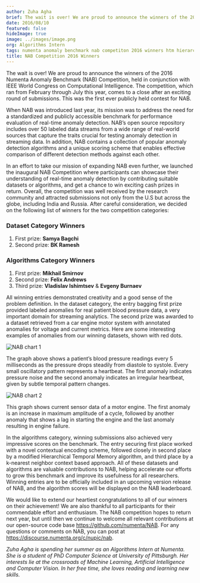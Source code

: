 ```yaml
---
author: Zuha Agha
brief: The wait is over! We are proud to announce the winners of the 2016 Numenta Anomaly Benchmark (NAB) Competition, held in conjunction with IEEE World Congress on Computational Intelligence.
date: 2016/08/10
featured: false
hideImage: true
image: ../images/image.png
org: Algorithms Intern
tags: numenta anomaly benchmark nab competiton 2016 winners htm hierarchical temporal memory
title: NAB Competition 2016 Winners
---
```


The wait is over! We are proud to announce the winners of the 2016 Numenta
Anomaly Benchmark (NAB) Competition, held in conjunction with IEEE World
Congress on Computational Intelligence. The competition, which ran from February
through July this year, comes to a close after an exciting round of submissions.
This was the first ever publicly held contest for NAB.

When NAB was introduced last year, its mission was to address the need for a
standardized and publicly accessible benchmark for performance evaluation of
real-time anomaly detection. NAB’s open source repository includes over 50
labeled data streams from a wide range of real-world sources that capture the
traits crucial for testing anomaly detection in streaming data. In addition, NAB
contains a collection of popular anomaly detection algorithms and a unique
scoring scheme that enables effective comparison of different detection methods
against each other.

In an effort to take our mission of expanding NAB even further, we launched the
inaugural NAB Competition where participants can showcase their understanding of
real-time anomaly detection by contributing suitable datasets or algorithms, and
get a chance to win exciting cash prizes in return. Overall, the competition was
well received by the research community and attracted submissions not only from
the U.S but across the globe, including India and Russia. After careful
consideration, we decided on the following list of winners for the two
competition categories:  

### Dataset Category Winners

1. First prize: **Samya Bagchi**
1. Second prize: **BK Ramesh**

### Algorithms Category Winners

1. First prize: **Mikhail Smirnov**
1. Second prize: **Felix Andrews**
1. Third prize: **Vladislav Ishimtsev** & **Evgeny Burnaev**

All winning entries demonstrated creativity and a good sense of the problem
definition. In the dataset category, the entry bagging first prize provided
labeled anomalies for real patient blood pressure data, a very important domain
for streaming analytics. The second prize was awarded to a dataset retrieved
from a car engine motor system with annotated anomalies for voltage and current
metrics. Here are some interesting examples of anomalies from our winning
datasets, shown with red dots.

<img
  alt="NAB chart 1"
  class="center-block img-responsive media-border"
  src="../images/image2.png"
/>
<div class="caption">
  The graph above shows a patient’s blood pressure readings every 5 milliseconds
  as the pressure drops steadily from diastole to systole. Every small
  oscillatory pattern represents a heartbeat. The first anomaly indicates
  pressure noise and the second anomaly indicates an irregular heartbeat, given
  by subtle temporal pattern changes.
</div>

<img
  alt="NAB chart 2"
  class="center-block img-responsive media-border"
  src="../images/image.png"
/>
<div class="caption">
  This graph shows current sensor data of a motor engine.  The first anomaly is
  an increase in maximum amplitude of a cycle, followed by another anomaly that
  shows a lag in starting the engine and the last anomaly resulting in engine
  failure.  
</div>

In the algorithms category, winning submissions also achieved very impressive
scores on the benchmark. The entry securing first place worked with a novel
contextual encoding scheme, followed closely in second place by a modified
Hierarchical Temporal Memory algorithm, and third place by a k-nearest neighbor
context based approach. All of these datasets and algorithms are valuable
contributions to NAB, helping accelerate our efforts to grow this benchmark and
improve its usefulness for all researchers. Winning entries are to be officially
included in an upcoming version release of NAB, and the algorithm scores will be
displayed on the NAB leaderboard.

We would like to extend our heartiest congratulations to all of our winners on
their achievement! We are also thankful to all participants for their
commendable effort and enthusiasm. The NAB competition hopes to return next
year, but until then we continue to welcome all relevant contributions at our
open-source code base https://github.com/numenta/NAB. For any questions or
comments on NAB, you can post at https://discourse.numenta.org/c/nupic/nab.  

*Zuha Agha is spending her summer as an Algorithms Intern at Numenta. She is a
student of PhD Computer Science at University of Pittsburgh. Her interests lie
at the crossroads of Machine Learning, Artificial Intelligence and Computer
Vision. In her free time, she loves reading and learning new skills.*
